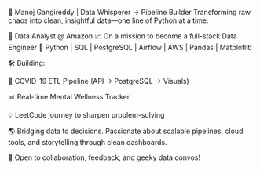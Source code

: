 🚀 Manoj Gangireddy | Data Whisperer → Pipeline Builder
Transforming raw chaos into clean, insightful data—one line of Python at a time.

🧠 Data Analyst @ Amazon
📈 On a mission to become a full-stack Data Engineer
🧰 Python | SQL | PostgreSQL | Airflow | AWS | Pandas | Matplotlib

🛠️ Building:

🧪 COVID-19 ETL Pipeline (API → PostgreSQL → Visuals)

📊 Real-time Mental Wellness Tracker

💡 LeetCode journey to sharpen problem-solving

🌎 Bridging data to decisions. Passionate about scalable pipelines, cloud tools, and storytelling through clean dashboards.

💬 Open to collaboration, feedback, and geeky data convos!

